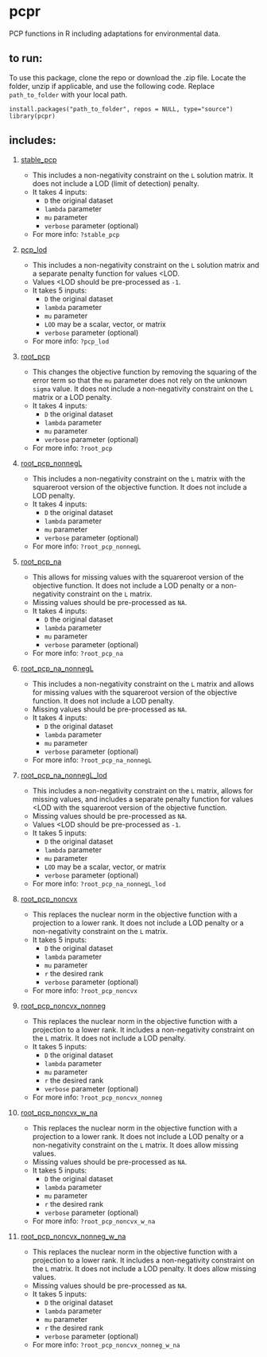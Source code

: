 # pcpr

PCP functions in R including adaptations for environmental data.

## to run:

To use this package, clone the repo or download the .zip file. Locate the folder, unzip if applicable, and use the following code. Replace `path_to_folder` with your local path.

`install.packages("path_to_folder", repos = NULL, type="source")`   
`library(pcpr)`

## includes:

1. [stable_pcp](R/stable_pcp.R)
    * This includes a non-negativity constraint on the `L` solution matrix. It does not include a LOD (limit of detection) penalty.
    * It takes 4 inputs:
        * `D` the original dataset
        * `lambda` parameter
        * `mu` parameter
        * `verbose` parameter (optional)
    * For more info: `?stable_pcp`

2. [pcp_lod](R/pcp_lod.R)
    * This includes a non-negativity constraint on the `L` solution matrix and a separate penalty function for values <LOD.
    * Values <LOD should be pre-processed as `-1`.
    * It takes 5 inputs:
        * `D` the original dataset
        * `lambda` parameter
        * `mu` parameter
        * `LOD` may be a scalar, vector, or matrix
        * `verbose` parameter (optional)
    * For more info: `?pcp_lod`
        
3. [root_pcp](R/root_pcp.R)
    * This changes the objective function by removing the squaring of the error term so that the `mu` parameter does not rely on the unknown `sigma` value. It does not include a non-negativity constraint on the `L` matrix or a LOD penalty.
    * It takes 4 inputs:
        * `D` the original dataset
        * `lambda` parameter
        * `mu` parameter
        * `verbose` parameter (optional)
    * For more info: `?root_pcp`
        
4. [root_pcp_nonnegL](R/root_pcp_nonnegL.R)
    * This includes a non-negativity constraint on the `L` matrix with the squareroot version of the objective function. It does not include a LOD penalty.
    * It takes 4 inputs:
        * `D` the original dataset
        * `lambda` parameter
        * `mu` parameter
        * `verbose` parameter (optional)
    * For more info: `?root_pcp_nonnegL`
    
5. [root_pcp_na](R/root_pcp_na.R)
    * This allows for missing values with the squareroot version of the objective function. It does not include a LOD penalty or a non-negativity constraint on the `L` matrix.
    * Missing values should be pre-processed as `NA`.
    * It takes 4 inputs:
        * `D` the original dataset
        * `lambda` parameter
        * `mu` parameter
        * `verbose` parameter (optional)
    * For more info: `?root_pcp_na`
    
6. [root_pcp_na_nonnegL](R/root_pcp_na_nonnegL.R)
    * This includes a non-negativity constraint on the `L` matrix and allows for missing values with the squareroot version of the objective function. It does not include a LOD penalty.
    * Missing values should be pre-processed as `NA`.
    * It takes 4 inputs:
        * `D` the original dataset
        * `lambda` parameter
        * `mu` parameter
        * `verbose` parameter (optional)
    * For more info: `?root_pcp_na_nonnegL`
    
7. [root_pcp_na_nonnegL_lod](R/root_pcp_na_nonnegL_lod.R)
    * This includes a non-negativity constraint on the `L` matrix, allows for missing values, and includes a separate penalty function for values <LOD with the squareroot version of the objective function.
    * Missing values should be pre-processed as `NA`.
    * Values <LOD should be pre-processed as `-1`.
    * It takes 5 inputs:
        * `D` the original dataset
        * `lambda` parameter
        * `mu` parameter
        * `LOD` may be a scalar, vector, or matrix
        * `verbose` parameter (optional)
    * For more info: `?root_pcp_na_nonnegL_lod`

8. [root_pcp_noncvx](R/root_pcp_noncvx.R)
    * This replaces the nuclear norm in the objective function with a projection to a lower rank. It does not include a LOD penalty or a non-negativity constraint on the `L` matrix.
    * It takes 5 inputs:
        * `D` the original dataset
        * `lambda` parameter
        * `mu` parameter
        * `r` the desired rank
        * `verbose` parameter (optional)
    * For more info: `?root_pcp_noncvx`
    
9. [root_pcp_noncvx_nonneg](R/root_pcp_noncvx_nonneg.R)
    * This replaces the nuclear norm in the objective function with a projection to a lower rank. It includes a non-negativity constraint on the `L` matrix. It does not include a LOD penalty.
    * It takes 5 inputs:
        * `D` the original dataset
        * `lambda` parameter
        * `mu` parameter
        * `r` the desired rank
        * `verbose` parameter (optional)
    * For more info: `?root_pcp_noncvx_nonneg`

10. [root_pcp_noncvx_w_na](R/root_pcp_noncvx_w_na.R)
    * This replaces the nuclear norm in the objective function with a projection to a lower rank. It does not include a LOD penalty or a non-negativity constraint on the `L` matrix. It does allow missing values.
    * Missing values should be pre-processed as `NA`.
    * It takes 5 inputs:
        * `D` the original dataset
        * `lambda` parameter
        * `mu` parameter
        * `r` the desired rank
        * `verbose` parameter (optional)
    * For more info: `?root_pcp_noncvx_w_na`
    
11. [root_pcp_noncvx_nonneg_w_na](R/root_pcp_noncvx_nonneg_w_na.R)
    * This replaces the nuclear norm in the objective function with a projection to a lower rank. It includes a non-negativity constraint on the `L` matrix. It does not include a LOD penalty. It does allow missing values.
    * Missing values should be pre-processed as `NA`.
    * It takes 5 inputs:
        * `D` the original dataset
        * `lambda` parameter
        * `mu` parameter
        * `r` the desired rank
        * `verbose` parameter (optional)
    * For more info: `?root_pcp_noncvx_nonneg_w_na`

